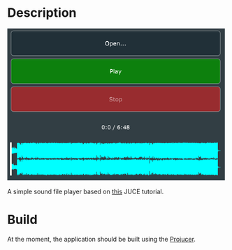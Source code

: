 # Description

![](gui.PNG)

A simple sound file player based on [this](https://docs.juce.com/master/tutorial_playing_sound_files.html) JUCE tutorial.

# Build
At the moment, the application should be built using the [Projucer](https://juce.com/discover/projucer).